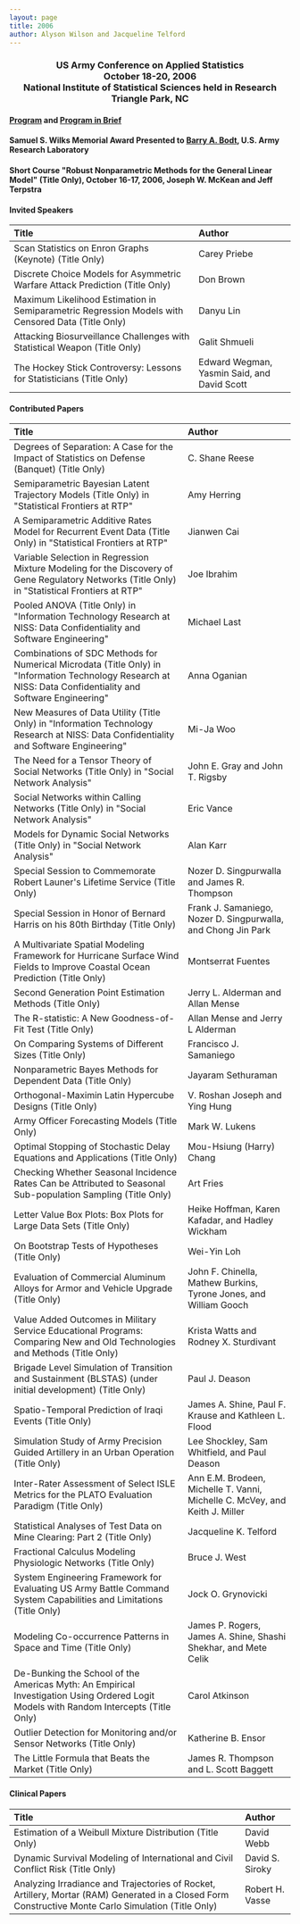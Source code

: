 ```yaml
---
layout: page
title: 2006
author: Alyson Wilson and Jacqueline Telford
---
```

<div align="center"><h3>US Army Conference on Applied Statistics<br>
October 18-20, 2006<br>
National Institute of Statistical Sciences held in Research Triangle Park, NC</h3></div>

#### [Program](https://alysongwilson.github.io/ACAS/DOE6/agenda06.html) and [Program in Brief](https://alysongwilson.github.io/ACAS/ACAS06/brief.html)

#### Samuel S. Wilks Memorial Award Presented to [Barry A. Bodt](https://alysongwilson.github.io/ACAS/ACAS06/Bodt_Wilks.jpg), U.S. Army Research Laboratory

#### Short Course "Robust Nonparametric Methods for the General Linear Model" (Title Only), October 16-17, 2006, Joseph W. McKean and Jeff Terpstra


#### Invited Speakers

| Title | Author |
| :--- | :--- |
| Scan Statistics on Enron Graphs (Keynote) (Title Only) | Carey Priebe |
| Discrete Choice Models for Asymmetric Warfare Attack Prediction (Title Only) | Don Brown |
| Maximum Likelihood Estimation in Semiparametric Regression Models with Censored Data (Title Only) | Danyu Lin |
| Attacking Biosurveillance Challenges with Statistical Weapon (Title Only) | Galit Shmueli |
| The Hockey Stick Controversy: Lessons for Statisticians (Title Only) | Edward Wegman, Yasmin Said, and David Scott |


#### Contributed Papers

| Title | Author |
| :--- | :--- |
| Degrees of Separation: A Case for the Impact of Statistics on Defense (Banquet) (Title Only) | C. Shane Reese |
| Semiparametric Bayesian Latent Trajectory Models (Title Only) in "Statistical Frontiers at RTP" | Amy Herring |
| A Semiparametric Additive Rates Model for Recurrent Event Data (Title Only) in "Statistical Frontiers at RTP" | Jianwen Cai |
| Variable Selection in Regression Mixture Modeling for the Discovery of Gene Regulatory Networks (Title Only) in "Statistical Frontiers at RTP" | Joe Ibrahim |
| Pooled ANOVA (Title Only) in "Information Technology Research at NISS: Data Confidentiality and Software Engineering" | Michael Last |
| Combinations of SDC Methods for Numerical Microdata (Title Only) in "Information Technology Research at NISS: Data Confidentiality and Software Engineering" | Anna Oganian |
| New Measures of Data Utility (Title Only) in "Information Technology Research at NISS: Data Confidentiality and Software Engineering" | Mi-Ja Woo |
| The Need for a Tensor Theory of Social Networks (Title Only) in "Social Network Analysis" | John E. Gray and John T. Rigsby |
| Social Networks within Calling Networks (Title Only) in "Social Network Analysis" | Eric Vance |
| Models for Dynamic Social Networks (Title Only) in "Social Network Analysis" | Alan Karr |
| Special Session to Commemorate Robert Launer's Lifetime Service (Title Only) | Nozer D. Singpurwalla and James R. Thompson |
| Special Session in Honor of Bernard Harris on his 80th Birthday (Title Only) | Frank J. Samaniego, Nozer D. Singpurwalla, and Chong Jin Park |
| A Multivariate Spatial Modeling Framework for Hurricane Surface Wind Fields to Improve Coastal Ocean Prediction (Title Only) | Montserrat Fuentes |
| Second Generation Point Estimation Methods (Title Only) | Jerry L. Alderman and Allan Mense |
| The R-statistic: A New Goodness-of-Fit Test (Title Only) | Allan Mense and Jerry L Alderman |
| On Comparing Systems of Different Sizes (Title Only) | Francisco J. Samaniego |
| Nonparametric Bayes Methods for Dependent Data (Title Only) | Jayaram Sethuraman |
| Orthogonal-Maximin Latin Hypercube Designs (Title Only) | V. Roshan Joseph and Ying Hung |
| Army Officer Forecasting Models (Title Only) | Mark W. Lukens |
| Optimal Stopping of Stochastic Delay Equations and Applications (Title Only) | Mou-Hsiung (Harry) Chang |
| Checking Whether Seasonal Incidence Rates Can be Attributed to Seasonal Sub-population Sampling (Title Only) | Art Fries |
| Letter Value Box Plots: Box Plots for Large Data Sets (Title Only) | Heike Hoffman, Karen Kafadar, and Hadley Wickham |
| On Bootstrap Tests of Hypotheses (Title Only) | Wei-Yin Loh |
| Evaluation of Commercial Aluminum Alloys for Armor and Vehicle Upgrade (Title Only) | John F. Chinella, Mathew Burkins, Tyrone Jones, and William Gooch |
| Value Added Outcomes in Military Service Educational Programs: Comparing New and Old Technologies and Methods (Title Only) | Krista Watts and Rodney X. Sturdivant |
| Brigade Level Simulation of Transition and Sustainment (BLSTAS) (under initial development) (Title Only) | Paul J. Deason |
| Spatio-Temporal Prediction of Iraqi Events (Title Only) | James A. Shine, Paul F. Krause and Kathleen L. Flood |
| Simulation Study of Army Precision Guided Artillery in an Urban Operation (Title Only) | Lee Shockley, Sam Whitfield, and Paul Deason |
| Inter-Rater Assessment of Select ISLE Metrics for the PLATO Evaluation Paradigm (Title Only) | Ann E.M. Brodeen, Michelle T. Vanni, Michelle C. McVey, and Keith J. Miller |
| Statistical Analyses of Test Data on Mine Clearing: Part 2 (Title Only) | Jacqueline K. Telford |
| Fractional Calculus Modeling Physiologic Networks (Title Only) | Bruce J. West |
| System Engineering Framework for Evaluating US Army Battle Command System Capabilities and Limitations (Title Only) | Jock O. Grynovicki |
| Modeling Co-occurrence Patterns in Space and Time (Title Only) | James P. Rogers, James A. Shine, Shashi Shekhar, and Mete Celik |
| De-Bunking the School of the Americas Myth: An Empirical Investigation Using Ordered Logit Models with Random Intercepts (Title Only) | Carol Atkinson |
| Outlier Detection for Monitoring and/or Sensor Networks (Title Only) | Katherine B. Ensor |
| The Little Formula that Beats the Market (Title Only) | James R. Thompson and L. Scott Baggett |


#### Clinical Papers

| Title | Author |
| :--- | :--- |
| Estimation of a Weibull Mixture Distribution (Title Only) | David Webb |
| Dynamic Survival Modeling of International and Civil Conflict Risk (Title Only) | David S. Siroky |
|Analyzing Irradiance and Trajectories of Rocket, Artillery, Mortar (RAM) Generated in a Closed Form Constructive Monte Carlo Simulation (Title Only) | Robert H. Vasse |
